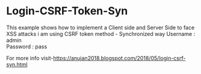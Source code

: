 # Login-CSRF-Token-Syn
This example shows how to implement a Client side and Server Side to face XSS attacks i am using CSRF token method - Synchronized way
 Username : admin  
 Password : pass  

For more info visit-https://anujan2018.blogspot.com/2018/05/login-csrf-syn.html
